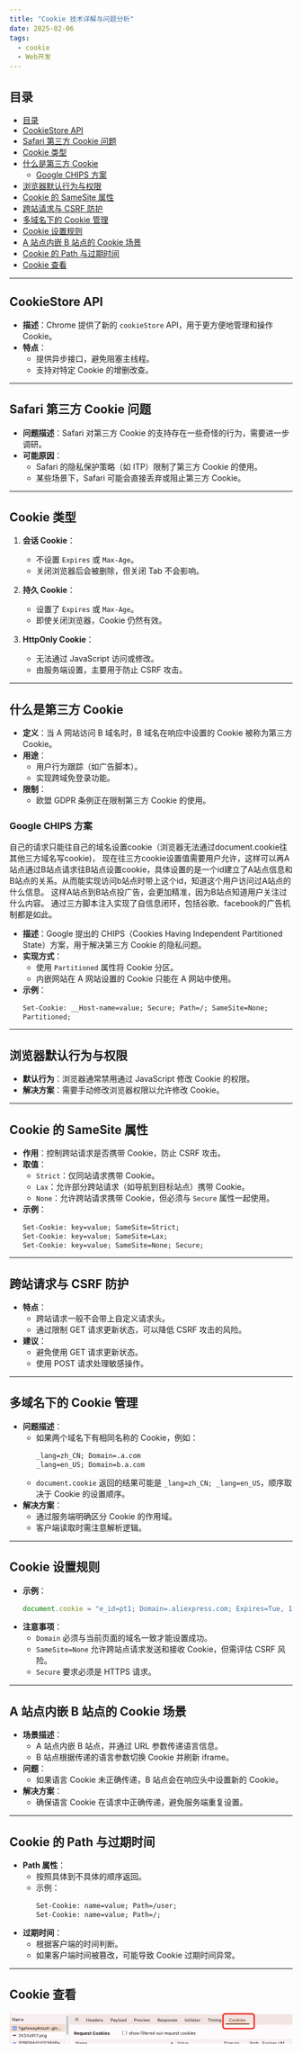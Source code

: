 ```yaml
---
title: "Cookie 技术详解与问题分析"
date: 2025-02-06
tags:
  - cookie
  - Web开发
---
```


## 目录
- [目录](#目录)
- [CookieStore API](#cookiestore-api)
- [Safari 第三方 Cookie 问题](#safari-第三方-cookie-问题)
- [Cookie 类型](#cookie-类型)
- [什么是第三方 Cookie](#什么是第三方-cookie)
  - [Google CHIPS 方案](#google-chips-方案)
- [浏览器默认行为与权限](#浏览器默认行为与权限)
- [Cookie 的 SameSite 属性](#cookie-的-samesite-属性)
- [跨站请求与 CSRF 防护](#跨站请求与-csrf-防护)
- [多域名下的 Cookie 管理](#多域名下的-cookie-管理)
- [Cookie 设置规则](#cookie-设置规则)
- [A 站点内嵌 B 站点的 Cookie 场景](#a-站点内嵌-b-站点的-cookie-场景)
- [Cookie 的 Path 与过期时间](#cookie-的-path-与过期时间)
- [Cookie 查看](#cookie-查看)

---

## CookieStore API

- **描述**：Chrome 提供了新的 `cookieStore` API，用于更方便地管理和操作 Cookie。
- **特点**：
  - 提供异步接口，避免阻塞主线程。
  - 支持对特定 Cookie 的增删改查。

---

## Safari 第三方 Cookie 问题

- **问题描述**：Safari 对第三方 Cookie 的支持存在一些奇怪的行为，需要进一步调研。
- **可能原因**：
  - Safari 的隐私保护策略（如 ITP）限制了第三方 Cookie 的使用。
  - 某些场景下，Safari 可能会直接丢弃或阻止第三方 Cookie。

---

## Cookie 类型

1. **会话 Cookie**：
   - 不设置 `Expires` 或 `Max-Age`。
   - 关闭浏览器后会被删除，但关闭 Tab 不会影响。

2. **持久 Cookie**：
   - 设置了 `Expires` 或 `Max-Age`。
   - 即使关闭浏览器，Cookie 仍然有效。

3. **HttpOnly Cookie**：
   - 无法通过 JavaScript 访问或修改。
   - 由服务端设置，主要用于防止 CSRF 攻击。

---

## 什么是第三方 Cookie

- **定义**：当 A 网站访问 B 域名时，B 域名在响应中设置的 Cookie 被称为第三方 Cookie。
- **用途**：
  - 用户行为跟踪（如广告脚本）。
  - 实现跨域免登录功能。
- **限制**：
  - 欧盟 GDPR 条例正在限制第三方 Cookie 的使用。

### Google CHIPS 方案

自己的请求只能往自己的域名设置cookie（浏览器无法通过document.cookie往其他三方域名写cookie)， 现在往三方cookie设置值需要用户允许，这样可以再A站点通过B站点请求往B站点设置cookie，具体设置的是一个id建立了A站点信息和B站点的关系。从而能实现访问b站点时带上这个id，知道这个用户访问过A站点的什么信息。 这样A站点到B站点投广告，会更加精准，因为B站点知道用户关注过什么内容。 通过三方脚本注入实现了自信息闭环，包括谷歌、facebook的广告机制都是如此。

- **描述**：Google 提出的 CHIPS（Cookies Having Independent Partitioned State）方案，用于解决第三方 Cookie 的隐私问题。
- **实现方式**：
  - 使用 `Partitioned` 属性将 Cookie 分区。
  - 内嵌网站在 A 网站设置的 Cookie 只能在 A 网站中使用。
- **示例**：
  ```http
  Set-Cookie: __Host-name=value; Secure; Path=/; SameSite=None; Partitioned;
  ```

---

## 浏览器默认行为与权限

- **默认行为**：浏览器通常禁用通过 JavaScript 修改 Cookie 的权限。
- **解决方案**：需要手动修改浏览器权限以允许修改 Cookie。

---

## Cookie 的 SameSite 属性

- **作用**：控制跨站请求是否携带 Cookie，防止 CSRF 攻击。
- **取值**：
  - `Strict`：仅同站请求携带 Cookie。
  - `Lax`：允许部分跨站请求（如导航到目标站点）携带 Cookie。
  - `None`：允许跨站请求携带 Cookie，但必须与 `Secure` 属性一起使用。
- **示例**：
  ```http
  Set-Cookie: key=value; SameSite=Strict;
  Set-Cookie: key=value; SameSite=Lax;
  Set-Cookie: key=value; SameSite=None; Secure;
  ```

---

## 跨站请求与 CSRF 防护

- **特点**：
  - 跨站请求一般不会带上自定义请求头。
  - 通过限制 GET 请求更新状态，可以降低 CSRF 攻击的风险。
- **建议**：
  - 避免使用 GET 请求更新状态。
  - 使用 POST 请求处理敏感操作。

---

## 多域名下的 Cookie 管理

- **问题描述**：
  - 如果两个域名下有相同名称的 Cookie，例如：
    ```
    _lang=zh_CN; Domain=.a.com
    _lang=en_US; Domain=b.a.com
    ```
  - `document.cookie` 返回的结果可能是 `_lang=zh_CN; _lang=en_US`，顺序取决于 Cookie 的设置顺序。
- **解决方案**：
  - 通过服务端明确区分 Cookie 的作用域。
  - 客户端读取时需注意解析逻辑。

---

## Cookie 设置规则

- **示例**：
  ```javascript
  document.cookie = "e_id=pt1; Domain=.aliexpress.com; Expires=Tue, 13-Mar-2091 12:03:24 GMT; Path=/; Secure; SameSite=None";
  ```
- **注意事项**：
  - `Domain` 必须与当前页面的域名一致才能设置成功。
  - `SameSite=None` 允许跨站点请求发送和接收 Cookie，但需评估 CSRF 风险。
  - `Secure` 要求必须是 HTTPS 请求。

---

## A 站点内嵌 B 站点的 Cookie 场景

- **场景描述**：
  - A 站点内嵌 B 站点，并通过 URL 参数传递语言信息。
  - B 站点根据传递的语言参数切换 Cookie 并刷新 iframe。
- **问题**：
  - 如果语言 Cookie 未正确传递，B 站点会在响应头中设置新的 Cookie。
- **解决方案**：
  - 确保语言 Cookie 在请求中正确传递，避免服务端重复设置。

---

## Cookie 的 Path 与过期时间

- **Path 属性**：
  - 按照具体到不具体的顺序返回。
  - 示例：
    ```http
    Set-Cookie: name=value; Path=/user;
    Set-Cookie: name=value; Path=/;
    ```
- **过期时间**：
  - 根据客户端的时间判断。
  - 如果客户端时间被篡改，可能导致 Cookie 过期时间异常。

---

## Cookie 查看

![alt text](image.png)